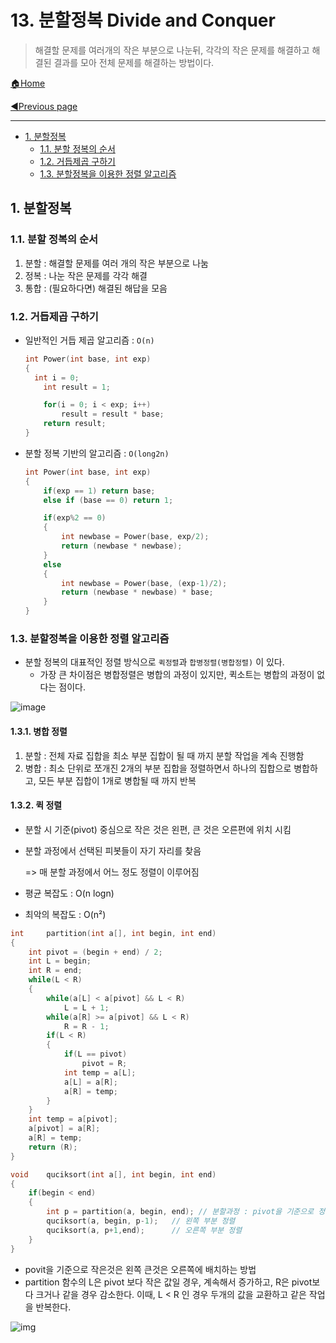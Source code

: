 # 13. 분할정복 Divide and Conquer

>해결할 문제를 여러개의 작은 부분으로 나눈뒤, 각각의 작은 문제를 해결하고 해결된 결과를 모아 전체 문제를 해결하는 방법이다.

[🏠Home](https://github.com/batboy118/Study_Note)

[◀Previous page ](./)

---

<!-- TOC -->

- [1. 분할정복](#1-분할정복)
	- [1.1. 분할 정복의 순서](#11-분할-정복의-순서)
	- [1.2. 거듭제곱 구하기](#12-거듭제곱-구하기)
	- [1.3. 분할정복을 이용한 정렬 알고리즘](#13-분할정복을-이용한-정렬-알고리즘)

<!-- /TOC -->

## 1. 분할정복

### 1.1. 분할 정복의 순서

1. 분할 : 해결할 문제를 여러 개의 작은 부분으로 나눔
2. 정복 : 나눈 작은 문제를 각각 해결
3. 통합 : (필요하다면) 해결된 해답을 모음

### 1.2. 거듭제곱 구하기

- 일반적인 거듭 제곱 알고리즘 : `O(n)`

  ```c
  int Power(int base, int exp)
  {
  	int i = 0;
      int result = 1;

      for(i = 0; i < exp; i++)
          result = result * base;
      return result;
  }
  ```

- 분할 정복 기반의 알고리즘 : `O(long2n)`

  ```c
  int Power(int base, int exp)
  {
      if(exp == 1) return base;
      else if (base == 0) return 1;

      if(exp%2 == 0)
      {
          int newbase = Power(base, exp/2);
          return (newbase * newbase);
      }
      else
      {
          int newbase = Power(base, (exp-1)/2);
          return (newbase * newbase) * base;
      }
  }
  ```

### 1.3. 분할정복을 이용한 정렬 알고리즘

- 분할 정복의 대표적인 정렬 방식으로 `퀵정렬`과 `합병정렬(병합정렬)` 이 있다.
  - 가장 큰 차이점은 병합정렬은 병합의 과정이 있지만, 퀵소트는 병합의 과정이 없다는 점이다.

![image](https://user-images.githubusercontent.com/53181778/77496034-f7f24200-6e41-11ea-9688-c52ac54ddd39.png)

#### 1.3.1. 병합 정렬

1. 분할 : 전체 자료 집합을 최소 부분 집합이 될 때 까지 분할 작업을 계속 진행함
2. 병합 : 최소 단위로 쪼개진 2개의 부분 집합을 정렬하면서 하나의 집합으로 병합하고, 모든 부분 집합이 1개로 병합될 때 까지 반복

#### 1.3.2. 퀵 정렬

- 분할 시 기준(pivot) 중심으로 작은 것은 왼편, 큰 것은 오른편에 위치 시킴

- 분할 과정에서 선택된 피봇들이 자기 자리를 찾음

  => 매 분할 과정에서 어느 정도 정렬이 이루어짐

- 평균 복잡도 : O(n logn)

- 최악의 복잡도 : O(n²)

```c
int		partition(int a[], int begin, int end)
{
	int pivot = (begin + end) / 2;
    int L = begin;
    int R = end;
    while(L < R)
    {
        while(a[L] < a[pivot] && L < R)
            L = L + 1;
        while(a[R] >= a[pivot] && L < R)
            R = R - 1;
        if(L < R)
        {
            if(L == pivot)
                pivot = R;
            int temp = a[L];
            a[L] = a[R];
            a[R] = temp;
        }
    }
    int temp = a[pivot];
    a[pivot] = a[R];
    a[R] = temp;
    return (R);
}

void	quciksort(int a[], int begin, int end)
{
    if(begin < end)
    {
        int	p = partition(a, begin, end); // 분할과정 : pivot을 기준으로 정렬된 오른쪽 첫 인덱스를 p에 저장
        quciksort(a, begin, p-1);	// 왼쪽 부분 정렬
        quciksort(a, p+1,end);		// 오른쪽 부분 정렬
    }
}
```

- povit을 기준으로 작은것은 왼쪽 큰것은 오른쪽에 배치하는 방법
- partition 함수의 L은 pivot 보다 작은 값일 경우, 계속해서 증가하고, R은 pivot보다 크거나 같을 경우 감소한다. 이때, L < R 인 경우 두개의 값을 교환하고 같은 작업을 반복한다.

![img](https://www.notion.so/image/https%3A%2F%2Fs3-us-west-2.amazonaws.com%2Fsecure.notion-static.com%2F092bb037-1f55-4d52-9424-bc2236d1a73c%2FUntitled.png?table=block&id=c0c791b4-c5c1-4751-9d56-4d39ee68a0d4&width=2890&cache=v2)

